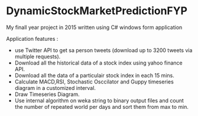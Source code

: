 # DynamicStockMarketPredictionFYP
My finall year project in 2015 written using C# windows form application




Application features : 
<ul>
<li>use Twitter API to get sa person tweets (download up to 3200 tweets via multiple requests).</li>
<li>Download all the historical data of a stock index using yahoo finance API. </li>
<li>Download all the data of a particulair stock index in each 15 mins.</li>
<li>Calculate MACD,RSI, Stochastic Osccilator and Guppy timeseries diagram in a customized interval.</li>
<li>Draw Timeseries Diagram.</li>
<li>Use internal algorithm on weka string to binary output files and count the number of repeated world per days and sort them from max to min.</li>
</ul>









